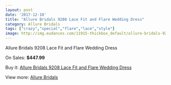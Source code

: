 ```yaml
---
layout: post
date: '2017-12-10'
title: "Allure Bridals 9208 Lace Fit and Flare Wedding Dress"
category: Allure Bridals
tags: ["crazy","special","flare","lace","style"]
image: http://img.eudances.com/11915-thickbox_default/allure-bridals-9208-lace-fit-and-flare-wedding-dress.jpg
---
```

Allure Bridals 9208 Lace Fit and Flare Wedding Dress

On Sales: **$447.99**
<a href="https://www.eudances.com/en/allure-bridals/3736-allure-bridals-9208-lace-fit-and-flare-wedding-dress.html"><amp-img layout="responsive" width="600" height="600" src="//img.eudances.com/11915-thickbox_default/allure-bridals-9208-lace-fit-and-flare-wedding-dress.jpg" alt="Allure Bridals 9208 Lace Fit and Flare Wedding Dress 0" /></a>
<a href="https://www.eudances.com/en/allure-bridals/3736-allure-bridals-9208-lace-fit-and-flare-wedding-dress.html"><amp-img layout="responsive" width="600" height="600" src="//img.eudances.com/11918-thickbox_default/allure-bridals-9208-lace-fit-and-flare-wedding-dress.jpg" alt="Allure Bridals 9208 Lace Fit and Flare Wedding Dress 1" /></a>
<a href="https://www.eudances.com/en/allure-bridals/3736-allure-bridals-9208-lace-fit-and-flare-wedding-dress.html"><amp-img layout="responsive" width="600" height="600" src="//img.eudances.com/11917-thickbox_default/allure-bridals-9208-lace-fit-and-flare-wedding-dress.jpg" alt="Allure Bridals 9208 Lace Fit and Flare Wedding Dress 2" /></a>
<a href="https://www.eudances.com/en/allure-bridals/3736-allure-bridals-9208-lace-fit-and-flare-wedding-dress.html"><amp-img layout="responsive" width="600" height="600" src="//img.eudances.com/11916-thickbox_default/allure-bridals-9208-lace-fit-and-flare-wedding-dress.jpg" alt="Allure Bridals 9208 Lace Fit and Flare Wedding Dress 3" /></a>

Buy it: [Allure Bridals 9208 Lace Fit and Flare Wedding Dress](https://www.eudances.com/en/allure-bridals/3736-allure-bridals-9208-lace-fit-and-flare-wedding-dress.html "Allure Bridals 9208 Lace Fit and Flare Wedding Dress")

View more: [Allure Bridals](https://www.eudances.com/en/2-allure-bridals "Allure Bridals")
